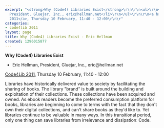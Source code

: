 ```yaml
---
excerpt: "<strong>Why (Code4) Libraries Exist</strong>\r\n\r\n<ul>\r\n<li>Eric Hellman,
  President, Gluejar, Inc., eric@hellman.net</li>\r\n</ul>\r\n\r\n<a href=\"/conference/2011/schedule\">Code4Lib
  2011</a>, Thursday 10 February, 11:40 - 12:00\r\n\r"
categories:
- code4lib 2011
layout: page
title: Why (Code4) Libraries Exist - Eric Hellman
created: 1296015877
---
```

<strong>Why (Code4) Libraries Exist</strong>

<ul>
<li>Eric Hellman, President, Gluejar, Inc., eric@hellman.net</li>
</ul>

<a href="/conference/2011/schedule">Code4Lib 2011</a>, Thursday 10 February, 11:40 - 12:00

Libraries have historically delivered value to society by facilitating the sharing of books. The library "brand" is built around the building and exploitation of their collections. These collections have been acquired and owned. As ebook readers become the preferred consumption platform for books, libraries are beginning to come to terms with the fact that they don't own their digital collections, and can't share books as they'd like to. Yet libraries continue to be valuable in many ways. In this transitional period, only one thing can save libraries from irrelevance and dissipation: Code.
